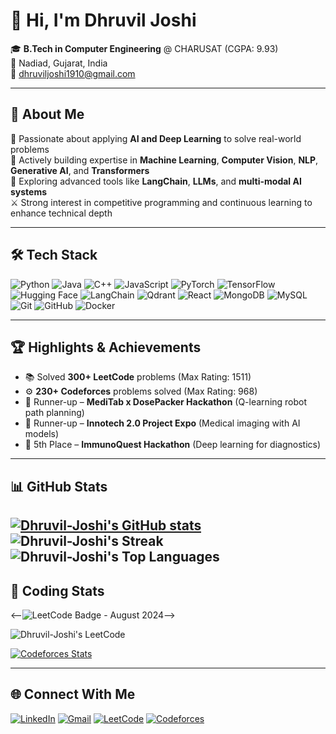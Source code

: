 # 👋 Hi, I'm Dhruvil Joshi

🎓 **B.Tech in Computer Engineering** @ CHARUSAT (CGPA: 9.93)  
📍 Nadiad, Gujarat, India  
📧 dhruviljoshi1910@gmail.com  

---

## 💫 About Me

🚀 Passionate about applying **AI and Deep Learning** to solve real-world problems  
🧠 Actively building expertise in **Machine Learning**, **Computer Vision**, **NLP**, **Generative AI**, and **Transformers**  
🧩 Exploring advanced tools like **LangChain**, **LLMs**, and **multi-modal AI systems**  
⚔️ Strong interest in competitive programming and continuous learning to enhance technical depth  

---

## 🛠️ Tech Stack

![Python](https://img.shields.io/badge/Python-3776AB?style=for-the-badge&logo=python&logoColor=white)
![Java](https://img.shields.io/badge/Java-ED8B00?style=for-the-badge&logo=java&logoColor=white)
![C++](https://img.shields.io/badge/C++-00599C?style=for-the-badge&logo=c%2b%2b&logoColor=white)
![JavaScript](https://img.shields.io/badge/JavaScript-F7DF1E?style=for-the-badge&logo=javascript&logoColor=black)
![PyTorch](https://img.shields.io/badge/PyTorch-EE4C2C?style=for-the-badge&logo=pytorch&logoColor=white)
![TensorFlow](https://img.shields.io/badge/TensorFlow-FF6F00?style=for-the-badge&logo=tensorflow&logoColor=white)
![Hugging Face](https://img.shields.io/badge/HuggingFace-FFD21F?style=for-the-badge&logo=huggingface&logoColor=black)
![LangChain](https://img.shields.io/badge/LangChain-00B3E6?style=for-the-badge&logo=data&logoColor=white)
![Qdrant](https://img.shields.io/badge/Qdrant-1D3557?style=for-the-badge&logo=vector&logoColor=white)
![React](https://img.shields.io/badge/React-20232A?style=for-the-badge&logo=react&logoColor=61DAFB)
![MongoDB](https://img.shields.io/badge/MongoDB-4EA94B?style=for-the-badge&logo=mongodb&logoColor=white)
![MySQL](https://img.shields.io/badge/MySQL-00758F?style=for-the-badge&logo=mysql&logoColor=white)
![Git](https://img.shields.io/badge/Git-F05032?style=for-the-badge&logo=git&logoColor=white)
![GitHub](https://img.shields.io/badge/GitHub-181717?style=for-the-badge&logo=github&logoColor=white)
![Docker](https://img.shields.io/badge/Docker-2496ED?style=for-the-badge&logo=docker&logoColor=white)

---

## 🏆 Highlights & Achievements

- 📚 Solved **300+ LeetCode** problems (Max Rating: 1511)  
- ⚙️ **230+ Codeforces** problems solved (Max Rating: 968)  
- 🥈 Runner-up – **MediTab x DosePacker Hackathon** (Q-learning robot path planning)  
- 🧬 Runner-up – **Innotech 2.0 Project Expo** (Medical imaging with AI models)  
- 🧠 5th Place – **ImmunoQuest Hackathon** (Deep learning for diagnostics)  

---

## 📊 GitHub Stats

[![Dhruvil-Joshi's  GitHub stats](https://github-readme-stats.vercel.app/api?username=Dhruvil-Joshi&theme=dark&show_icons=true&hide_border=false&layout=compact)](https://github.com/Dhruvil-Joshi/github-readme-stats)
![Dhruvil-Joshi's Streak](https://github-readme-streak-stats.herokuapp.com/?user=Dhruvil-Joshi&theme=dark&hide_border=false)
![Dhruvil-Joshi's Top Languages](https://github-readme-stats.vercel.app/api/top-langs/?username=Dhruvil-Joshi&theme=dark&show_icons=true&hide_border=false&layout=compact)
---

## 🏅 Coding Stats

<--![LeetCode Badge - August 2024](https://leetcode.com/static/images/badges/2024/gif/2024-08.gif)-->

![Dhruvil-Joshi's LeetCode](https://leetcard.jacoblin.cool/dhruviljoshi1910?ext=heatmap&theme=dark)

[![Codeforces Stats](https://codeforces-readme-stats.vercel.app/api/card?username=dhruviljoshi1910&theme=github_dark&disable_animations=false&show_icons=true&force_username=true)](https://codeforces.com/profile/dhruviljoshi1910)

---

## 🌐 Connect With Me

[![LinkedIn](https://img.shields.io/badge/LinkedIn-0A66C2?style=for-the-badge&logo=linkedin&logoColor=white)](https://www.linkedin.com/in/dhruvil-joshi-11a8911b6)
[![Gmail](https://img.shields.io/badge/Gmail-D14836?style=for-the-badge&logo=gmail&logoColor=white)](mailto:dhruviljoshi1910@gmail.com)
[![LeetCode](https://img.shields.io/badge/LeetCode-FFA116?style=for-the-badge&logo=leetcode&logoColor=black)](https://leetcode.com/dhruviljoshi1910)
[![Codeforces](https://img.shields.io/badge/Codeforces-1F8ACB?style=for-the-badge&logo=codeforces&logoColor=white)](https://codeforces.com/profile/dhruviljoshi1910)
